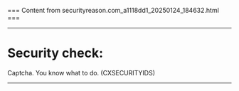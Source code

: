 === Content from securityreason.com_a1118dd1_20250124_184632.html ===


---

# Security check:

Captcha. You know what to do. (CXSECURITYIDS)

---



